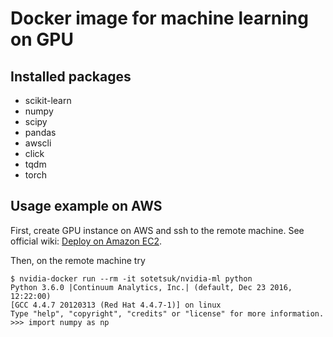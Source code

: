 # Docker image for machine learning on GPU

## Installed packages

- scikit-learn
- numpy
- scipy
- pandas
- awscli
- click
- tqdm
- torch

## Usage example on AWS

First, create GPU instance on AWS and ssh to the remote machine.
See official wiki: [Deploy on Amazon EC2](https://github.com/NVIDIA/nvidia-docker/wiki/Deploy-on-Amazon-EC2).

Then, on the remote machine try

```
$ nvidia-docker run --rm -it sotetsuk/nvidia-ml python
Python 3.6.0 |Continuum Analytics, Inc.| (default, Dec 23 2016, 12:22:00)
[GCC 4.4.7 20120313 (Red Hat 4.4.7-1)] on linux
Type "help", "copyright", "credits" or "license" for more information.
>>> import numpy as np
```
